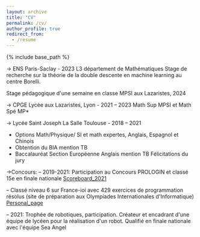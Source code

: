 ```yaml
---
layout: archive
title: "CV"
permalink: /cv/
author_profile: true
redirect_from:
  - /resume
---
```


{% include base_path %}

-> ENS Paris-Saclay - 2023
L3 département de Mathématiques
Stage de recherche sur la théorie de la double descente en machine learning au centre Borelli.

Stage pédagogique d'une semaine en classe MPSI aux Lazaristes, 2024

-> CPGE Lycée aux Lazaristes, Lyon - 2021 – 2023
Math Sup MPSI et Math Spé MP*

-> Lycée Saint Joseph La Salle Toulouse - 2018 – 2021
- Options Math/Physique/ SI et math expertes, Anglais, Espagnol et Chinois
- Obtention du BIA mention TB
- Baccalauréat Section Européenne Anglais mention TB Félicitations du jury

->Concours:
– 2019-2021: Participation au Concours PROLOGIN et classé 15e en finale nationale
 [Scoreboard_2021](https://prologin.org/archives/2021/final/scoreboard)

– Classé niveau 6 sur France-ioi avec 429 exercices de programmation résolus
(site de préparation aux Olympiades Internationales d'Informatique)
[Personal_page](https://www.france-ioi.org/user/perso.php?sLogin=emett)

– 2021: Trophée de robotiques, participation. Créateur et encadrant d'une équipe de lycéen pour la réalisation d'un robot. 
Qualifié en finale nationale avec l'équipe Sea Angel